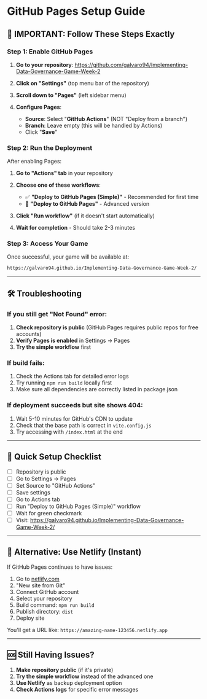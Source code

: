 # GitHub Pages Setup Guide

## 🚨 **IMPORTANT: Follow These Steps Exactly**

### **Step 1: Enable GitHub Pages**

1. **Go to your repository**: https://github.com/galvaro94/Implementing-Data-Governance-Game-Week-2

2. **Click on "Settings"** (top menu bar of the repository)

3. **Scroll down to "Pages"** (left sidebar menu)

4. **Configure Pages**:
   - **Source**: Select "**GitHub Actions**" (NOT "Deploy from a branch")
   - **Branch**: Leave empty (this will be handled by Actions)
   - Click "**Save**"

### **Step 2: Run the Deployment**

After enabling Pages:

1. **Go to "Actions" tab** in your repository

2. **Choose one of these workflows**:
   - ✅ **"Deploy to GitHub Pages (Simple)"** - Recommended for first time
   - 🔧 **"Deploy to GitHub Pages"** - Advanced version

3. **Click "Run workflow"** (if it doesn't start automatically)

4. **Wait for completion** - Should take 2-3 minutes

### **Step 3: Access Your Game**

Once successful, your game will be available at:
```
https://galvaro94.github.io/Implementing-Data-Governance-Game-Week-2/
```

---

## 🛠 **Troubleshooting**

### **If you still get "Not Found" error:**

1. **Check repository is public** (GitHub Pages requires public repos for free accounts)
2. **Verify Pages is enabled** in Settings → Pages
3. **Try the simple workflow** first

### **If build fails:**

1. Check the Actions tab for detailed error logs
2. Try running `npm run build` locally first
3. Make sure all dependencies are correctly listed in package.json

### **If deployment succeeds but site shows 404:**

1. Wait 5-10 minutes for GitHub's CDN to update
2. Check that the base path is correct in `vite.config.js`
3. Try accessing with `/index.html` at the end

---

## 🎯 **Quick Setup Checklist**

- [ ] Repository is public
- [ ] Go to Settings → Pages
- [ ] Set Source to "GitHub Actions"
- [ ] Save settings
- [ ] Go to Actions tab
- [ ] Run "Deploy to GitHub Pages (Simple)" workflow
- [ ] Wait for green checkmark
- [ ] Visit: https://galvaro94.github.io/Implementing-Data-Governance-Game-Week-2/

---

## 📱 **Alternative: Use Netlify (Instant)**

If GitHub Pages continues to have issues:

1. Go to [netlify.com](https://netlify.com)
2. "New site from Git"
3. Connect GitHub account
4. Select your repository
5. Build command: `npm run build`
6. Publish directory: `dist`
7. Deploy site

You'll get a URL like: `https://amazing-name-123456.netlify.app`

---

## 🆘 **Still Having Issues?**

1. **Make repository public** (if it's private)
2. **Try the simple workflow** instead of the advanced one
3. **Use Netlify** as backup deployment option
4. **Check Actions logs** for specific error messages